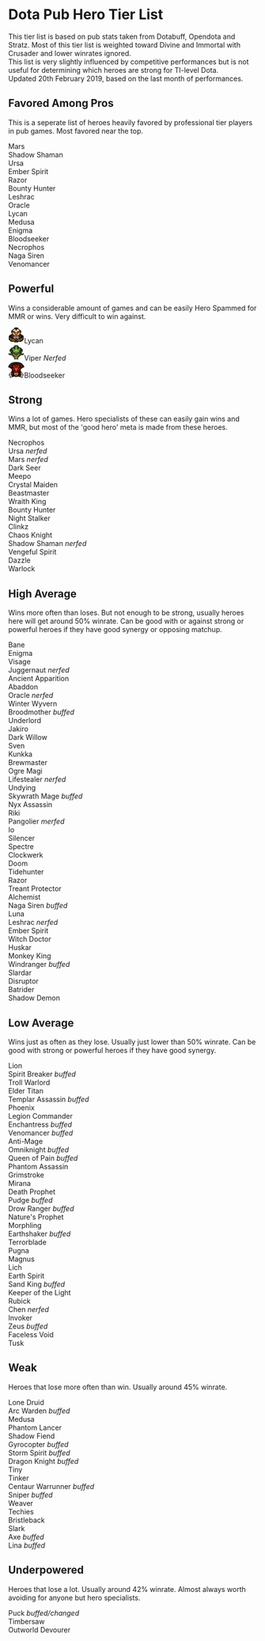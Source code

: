 # Dota Pub Hero Tier List
This tier list is based on pub stats taken from Dotabuff, Opendota and Stratz. Most of this tier list is weighted toward Divine and Immortal with Crusader and lower winrates ignored.  
This list is very slightly influenced by competitive performances but is not useful for determining which heroes are strong for TI-level Dota.  
Updated 20th February 2019, based on the last month of performances.

## Favored Among Pros

This is a seperate list of heroes heavily favored by professional tier players in pub games. Most favored near the top.

Mars  
Shadow Shaman  
Ursa  
Ember Spirit  
Razor  
Bounty Hunter  
Leshrac  
Oracle  
Lycan  
Medusa  
Enigma  
Bloodseeker  
Necrophos  
Naga Siren  
Venomancer  

## Powerful
Wins a considerable amount of games and can be easily Hero Spammed for MMR or wins. Very difficult to win against.

![lycan](/images/miniheroes/lycan.png)Lycan  
![viper](/images/miniheroes/viper.png)Viper *Nerfed*  
![pango](/images/miniheroes/bloodseeker.png)Bloodseeker  

## Strong
Wins a lot of games. Hero specialists of these can easily gain wins and MMR, but most of the 'good hero' meta is made from these heroes.

Necrophos  
Ursa *nerfed*  
Mars *nerfed*  
Dark Seer  
Meepo  
Crystal Maiden  
Beastmaster  
Wraith King  
Bounty Hunter  
Night Stalker  
Clinkz  
Chaos Knight  
Shadow Shaman *nerfed*  
Vengeful Spirit  
Dazzle  
Warlock  

## High Average
Wins more often than loses. But not enough to be strong, usually heroes here will get around 50% winrate. Can be good with or against strong or powerful heroes if they have good synergy or opposing matchup.

Bane  
Enigma  
Visage  
Juggernaut *nerfed*  
Ancient Apparition  
Abaddon  
Oracle *nerfed*  
Winter Wyvern  
Broodmother *buffed*  
Underlord  
Jakiro  
Dark Willow  
Sven  
Kunkka  
Brewmaster  
Ogre Magi  
Lifestealer *nerfed*  
Undying  
Skywrath Mage *buffed*  
Nyx Assassin  
Riki  
Pangolier *merfed*  
Io  
Silencer  
Spectre  
Clockwerk  
Doom  
Tidehunter  
Razor  
Treant Protector  
Alchemist  
Naga Siren *buffed*  
Luna  
Leshrac *nerfed*  
Ember Spirit  
Witch Doctor  
Huskar  
Monkey King  
Windranger *buffed*  
Slardar  
Disruptor  
Batrider  
Shadow Demon  

## Low Average
Wins just as often as they lose. Usually just lower than 50% winrate. Can be good with strong or powerful heroes if they have good synergy.

Lion  
Spirit Breaker *buffed*  
Troll Warlord  
Elder Titan  
Templar Assassin *buffed*  
Phoenix  
Legion Commander  
Enchantress *buffed*  
Venomancer *buffed*  
Anti-Mage  
Omniknight *buffed*  
Queen of Pain *buffed*  
Phantom Assassin  
Grimstroke  
Mirana  
Death Prophet  
Pudge *buffed*  
Drow Ranger *buffed*  
Nature's Prophet  
Morphling  
Earthshaker *buffed*  
Terrorblade  
Pugna  
Magnus  
Lich  
Earth Spirit  
Sand King *buffed*  
Keeper of the Light  
Rubick  
Chen *nerfed*  
Invoker  
Zeus *buffed*  
Faceless Void  
Tusk  

## Weak
Heroes that lose more often than win. Usually around 45% winrate.

Lone Druid  
Arc Warden *buffed*  
Medusa  
Phantom Lancer  
Shadow Fiend  
Gyrocopter *buffed*  
Storm Spirit *buffed*  
Dragon Knight *buffed*  
Tiny  
Tinker  
Centaur Warrunner *buffed*  
Sniper *buffed*  
Weaver  
Techies  
Bristleback  
Slark  
Axe *buffed*  
Lina *buffed*  

## Underpowered
Heroes that lose a lot. Usually around 42% winrate. Almost always worth avoiding for anyone but hero specialists.

Puck *buffed/changed*  
Timbersaw  
Outworld Devourer  

